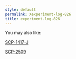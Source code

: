```yaml
---
style: default
permalink: Xexperiment-log-826
title: experiment-log-826
---
```

You may also like:

[SCP-1417-J](http://scp-wiki.net/scp-1417-j)

[SCP-2509](http://scp-wiki.net/scp-2509)
